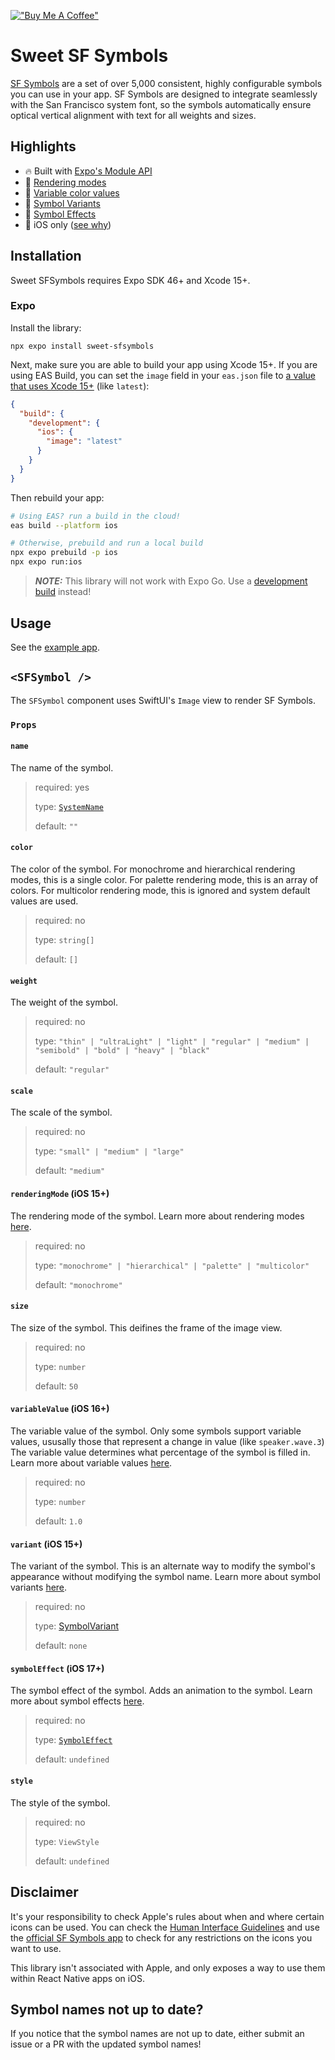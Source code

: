 [!["Buy Me A Coffee"](https://www.buymeacoffee.com/assets/img/custom_images/orange_img.png)](https://www.buymeacoffee.com/hugemathguy)

# Sweet SF Symbols

[SF Symbols](https://developer.apple.com/design/human-interface-guidelines/foundations/sf-symbols) are a set of over 5,000 consistent, highly configurable symbols you can use in your app. SF Symbols are designed to integrate seamlessly with the San Francisco system font, so the symbols automatically ensure optical vertical alignment with text for all weights and sizes.

## Highlights

- :fire: Built with [Expo's Module API](https://docs.expo.dev/modules/module-api/)
- :art: [Rendering modes](https://developer.apple.com/design/human-interface-guidelines/foundations/sf-symbols#rendering-modes)
- :art: [Variable color values](https://developer.apple.com/design/human-interface-guidelines/foundations/sf-symbols#variable-color)
- :no_bell: [Symbol Variants](https://developer.apple.com/design/human-interface-guidelines/sf-symbols#Design-variants)
- :tada: [Symbol Effects](https://developer.apple.com/design/human-interface-guidelines/sf-symbols#Animations)
- :apple: iOS only ([see why](https://developer.apple.com/design/human-interface-guidelines/foundations/sf-symbols#custom-symbols))

## Installation

Sweet SFSymbols requires Expo SDK 46+ and Xcode 15+.

### Expo

Install the library:

```console
npx expo install sweet-sfsymbols
```

Next, make sure you are able to build your app using Xcode 15+. If you are using EAS Build, you can set the `image` field in your `eas.json` file to [a value that uses Xcode 15+](https://docs.expo.dev/eas/json/#image-1) (like `latest`):

```json
{
  "build": {
    "development": {
      "ios": {
        "image": "latest"
      }
    }
  }
}
```

Then rebuild your app:

```bash
# Using EAS? run a build in the cloud!
eas build --platform ios

# Otherwise, prebuild and run a local build
npx expo prebuild -p ios
npx expo run:ios
```

> **_NOTE:_** This library will not work with Expo Go. Use a [development build](https://docs.expo.dev/develop/development-builds/create-a-build/) instead!

## Usage

See the [example app](/example).

## `<SFSymbol />`

The `SFSymbol` component uses SwiftUI's `Image` view to render SF Symbols.

### `Props`

#### `name`

The name of the symbol.

> required: yes
>
> type: [`SystemName`](./src/SweetSFSymbols.types.ts)
>
> default: `""`

#### `color`

The color of the symbol. For monochrome and hierarchical rendering modes, this is a single color. For palette rendering mode, this is an array of colors. For multicolor rendering mode, this is ignored and system default values are used.

> required: no
>
> type: `string[]`
>
> default: `[]`

#### `weight`

The weight of the symbol.

> required: no
>
> type: `"thin" | "ultraLight" | "light" | "regular" | "medium" | "semibold" | "bold" | "heavy" | "black"`
>
> default: `"regular"`

#### `scale`

The scale of the symbol.

> required: no
>
> type: `"small" | "medium" | "large"`
>
> default: `"medium"`

#### `renderingMode` (iOS 15+)

The rendering mode of the symbol. Learn more about rendering modes [here](https://developer.apple.com/design/human-interface-guidelines/sf-symbols#Rendering-modes).

> required: no
>
> type: `"monochrome" | "hierarchical" | "palette" | "multicolor"`
>
> default: `"monochrome"`

#### `size`

The size of the symbol. This deifines the frame of the image view.

> required: no
>
> type: `number`
>
> default: `50`

#### `variableValue` (iOS 16+)

The variable value of the symbol. Only some symbols support variable values, ususally those that represent a change in value (like `speaker.wave.3`) The variable value determines what percentage of the symbol is filled in. Learn more about variable values [here](https://developer.apple.com/design/human-interface-guidelines/sf-symbols#Variable-color).

> required: no
>
> type: `number`
>
> default: `1.0`

#### `variant` (iOS 15+)

The variant of the symbol. This is an alternate way to modify the symbol's appearance without modifying the symbol name. Learn more about symbol variants [here](https://developer.apple.com/design/human-interface-guidelines/sf-symbols#Design-variants).

> required: no
>
> type: [SymbolVariant](./src/SweetSFSymbols.types.ts)
>
> default: `none`

#### `symbolEffect` (iOS 17+)

The symbol effect of the symbol. Adds an animation to the symbol. Learn more about symbol effects [here](https://blorenzop.medium.com/how-to-animate-sf-symbols-in-swiftui-c3b504af4f44).

> required: no
>
> type: [`SymbolEffect`](./src/SweetSFSymbols.types.ts)
>
> default: `undefined`

#### `style`

The style of the symbol.

> required: no
>
> type: `ViewStyle`
>
> default: `undefined`

## Disclaimer

It's your responsibility to check Apple's rules about when and where certain icons can be used. You can check the [Human Interface Guidelines](https://developer.apple.com/design/human-interface-guidelines/sf-symbols) and use the [official SF Symbols app](https://developer.apple.com/sf-symbols/) to check for any restrictions on the icons you want to use.

This library isn't associated with Apple, and only exposes a way to use them within React Native apps on iOS.

## Symbol names not up to date?

If you notice that the symbol names are not up to date, either submit an issue or a PR with the updated symbol names!
